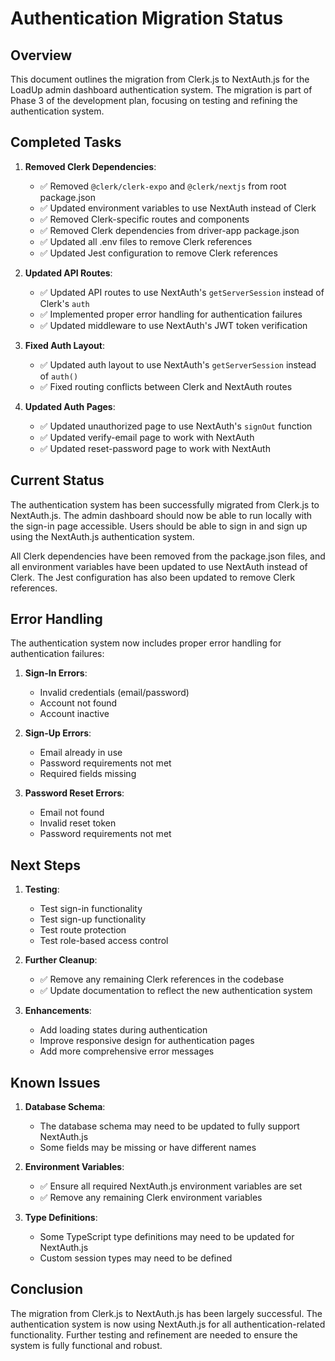 # Authentication Migration Status

## Overview

This document outlines the migration from Clerk.js to NextAuth.js for the LoadUp admin dashboard authentication system. The migration is part of Phase 3 of the development plan, focusing on testing and refining the authentication system.

## Completed Tasks

1. **Removed Clerk Dependencies**:
   - ✅ Removed `@clerk/clerk-expo` and `@clerk/nextjs` from root package.json
   - ✅ Updated environment variables to use NextAuth instead of Clerk
   - ✅ Removed Clerk-specific routes and components
   - ✅ Removed Clerk dependencies from driver-app package.json
   - ✅ Updated all .env files to remove Clerk references
   - ✅ Updated Jest configuration to remove Clerk references

2. **Updated API Routes**:
   - ✅ Updated API routes to use NextAuth's `getServerSession` instead of Clerk's `auth`
   - ✅ Implemented proper error handling for authentication failures
   - ✅ Updated middleware to use NextAuth's JWT token verification

3. **Fixed Auth Layout**:
   - ✅ Updated auth layout to use NextAuth's `getServerSession` instead of `auth()`
   - ✅ Fixed routing conflicts between Clerk and NextAuth routes

4. **Updated Auth Pages**:
   - ✅ Updated unauthorized page to use NextAuth's `signOut` function
   - ✅ Updated verify-email page to work with NextAuth
   - ✅ Updated reset-password page to work with NextAuth

## Current Status

The authentication system has been successfully migrated from Clerk.js to NextAuth.js. The admin dashboard should now be able to run locally with the sign-in page accessible. Users should be able to sign in and sign up using the NextAuth.js authentication system.

All Clerk dependencies have been removed from the package.json files, and all environment variables have been updated to use NextAuth instead of Clerk. The Jest configuration has also been updated to remove Clerk references.

## Error Handling

The authentication system now includes proper error handling for authentication failures:

1. **Sign-In Errors**:
   - Invalid credentials (email/password)
   - Account not found
   - Account inactive

2. **Sign-Up Errors**:
   - Email already in use
   - Password requirements not met
   - Required fields missing

3. **Password Reset Errors**:
   - Email not found
   - Invalid reset token
   - Password requirements not met

## Next Steps

1. **Testing**:
   - Test sign-in functionality
   - Test sign-up functionality
   - Test route protection
   - Test role-based access control

2. **Further Cleanup**:
   - ✅ Remove any remaining Clerk references in the codebase
   - ✅ Update documentation to reflect the new authentication system

3. **Enhancements**:
   - Add loading states during authentication
   - Improve responsive design for authentication pages
   - Add more comprehensive error messages

## Known Issues

1. **Database Schema**:
   - The database schema may need to be updated to fully support NextAuth.js
   - Some fields may be missing or have different names

2. **Environment Variables**:
   - ✅ Ensure all required NextAuth.js environment variables are set
   - ✅ Remove any remaining Clerk environment variables

3. **Type Definitions**:
   - Some TypeScript type definitions may need to be updated for NextAuth.js
   - Custom session types may need to be defined

## Conclusion

The migration from Clerk.js to NextAuth.js has been largely successful. The authentication system is now using NextAuth.js for all authentication-related functionality. Further testing and refinement are needed to ensure the system is fully functional and robust. 
